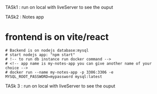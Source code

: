 TASk1 : run on local with liveServer to see the ouput

TASk2 : Notes app
   # frontend is on vite/react
    # Backend is on nodejs database:mysql
    # start nodejs app: "npm start"
    # !-- to run db instance run docker command -->
    # <!-- app name is my-notes-app you can give another name of your choice -->
    # docker run --name my-notes-app -p 3306:3306 -e MYSQL_ROOT_PASSWORD=mypassword mysql:latest
    
TASk 3 : run on local with liveServer to see the ouput
